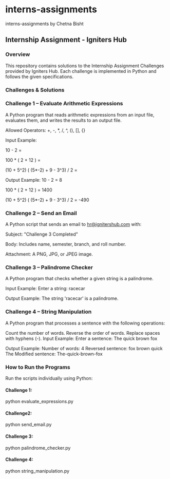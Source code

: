 # interns-assignments
interns-assignments by Chetna Bisht

## Internship Assignment - Igniters Hub
### Overview
This repository contains solutions to the Internship Assignment Challenges provided by Igniters Hub. Each challenge is implemented in Python and follows the given specifications.

### Challenges & Solutions
### Challenge 1 – Evaluate Arithmetic Expressions
A Python program that reads arithmetic expressions from an input file, evaluates them, and writes the results to an output file.

Allowed Operators: +, -, *, /, ^, (), [], {}

Input Example:

10 - 2 =

100 * ( 2 + 12 ) =

(10 + 5^2) ( (5*-2) + 9 - 3^3) / 2 =

Output Example:
10 - 2 = 8

100 * ( 2 + 12 ) = 1400

(10 + 5^2) ( (5*-2) + 9 - 3^3) / 2 = -490

### Challenge 2 – Send an Email
A Python script that sends an email to hr@ignitershub.com with:

Subject: "Challenge 3 Completed"

Body: Includes name, semester, branch, and roll number.

Attachment: A PNG, JPG, or JPEG image.

### Challenge 3 – Palindrome Checker
A Python program that checks whether a given string is a palindrome.

Input Example:
Enter a string: racecar

Output Example:
The string 'racecar' is a palindrome.

### Challenge 4 – String Manipulation
A Python program that processes a sentence with the following operations:

Count the number of words.
Reverse the order of words.
Replace spaces with hyphens (-).
Input Example:
Enter a sentence: The quick brown fox

Output Example:
Number of words: 4
Reversed sentence: fox brown quick The
Modified sentence: The-quick-brown-fox

### How to Run the Programs
Run the scripts individually using Python:

#### Challenge 1:

python evaluate_expressions.py

#### Challenge2:

python send_email.py

#### Challenge 3:

python palindrome_checker.py

#### Challenge 4:

python string_manipulation.py
